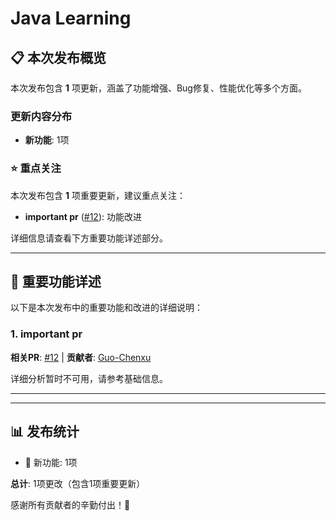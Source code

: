 # Java Learning


## 📋 本次发布概览

本次发布包含 **1** 项更新，涵盖了功能增强、Bug修复、性能优化等多个方面。

### 更新内容分布

- **新功能**: 1项

### ⭐ 重点关注

本次发布包含 **1** 项重要更新，建议重点关注：

- **important pr** ([#12](https://github.com/Guo-Chenxu/JavaLearning/pull/12)): 功能改进

详细信息请查看下方重要功能详述部分。

---

## 🌟 重要功能详述

以下是本次发布中的重要功能和改进的详细说明：

### 1. important pr

**相关PR**: [#12](https://github.com/Guo-Chenxu/JavaLearning/pull/12) | **贡献者**: [Guo-Chenxu](https://github.com/Guo-Chenxu)

详细分析暂时不可用，请参考基础信息。

---

---

## 📊 发布统计

- 🚀 新功能: 1项

**总计**: 1项更改（包含1项重要更新）

感谢所有贡献者的辛勤付出！🎉
